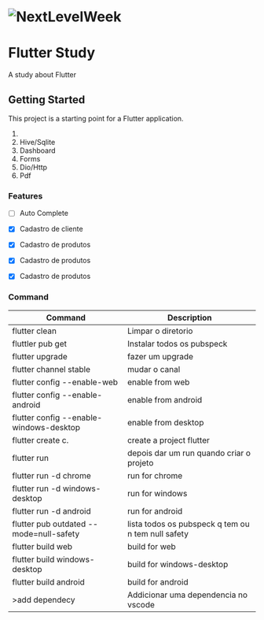 <h1>
  <img alt="NextLevelWeek" title="#NextLevelWeek" src="https://upload.wikimedia.org/wikipedia/commons/1/17/Google-flutter-logo.png" />
</h1>

# Flutter Study
A study about Flutter

## Getting Started

This project is a starting point for a Flutter application.

1. 
3. Hive/Sqlite
4. Dashboard
5. Forms
6. Dio/Http
7. Pdf

### Features

- [ ] Auto Complete
- [x] Cadastro de cliente
- [x] Cadastro de produtos
- [x] Cadastro de produtos
- [x] Cadastro de produtos


### Command

| Command | Description |
| ------- | --------- |
| flutter clean | Limpar o diretorio |
| fluttler pub get | Instalar todos os pubspeck |
| flutter upgrade | fazer um upgrade |
| flutter channel stable | mudar o canal |
| flutter config --enable-web | enable from web |
| flutter config --enable-android | enable from android |
| flutter config --enable-windows-desktop | enable from desktop |
| flutter create c. | create a project flutter |
| flutter run| depois dar um run quando criar o projeto |
| flutter run -d chrome | run for chrome |
| flutter run -d windows-desktop | run for windows |
| flutter run -d android | run for android |
| flutter pub outdated --mode=null-safety | lista todos os pubspeck q tem ou n tem null safety |
| flutter build web | build for web |
| flutter build windows-desktop | build for windows-desktop |
| flutter build android | build for android |
| >add dependecy | Addicionar uma dependencia no vscode|
